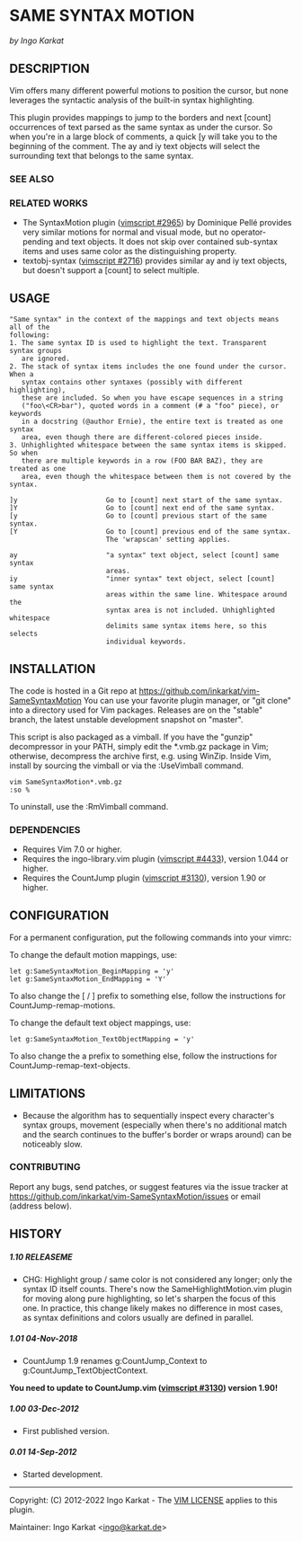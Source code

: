 SAME SYNTAX MOTION
===============================================================================
_by Ingo Karkat_

DESCRIPTION
------------------------------------------------------------------------------

Vim offers many different powerful motions to position the cursor, but none
leverages the syntactic analysis of the built-in syntax highlighting.

This plugin provides mappings to jump to the borders and next [count]
occurrences of text parsed as the same syntax as under the cursor. So when
you're in a large block of comments, a quick [y will take you to the
beginning of the comment. The ay and iy text objects will select the
surrounding text that belongs to the same syntax.

### SEE ALSO

### RELATED WORKS

- The SyntaxMotion plugin ([vimscript #2965](http://www.vim.org/scripts/script.php?script_id=2965)) by Dominique Pellé provides very
  similar motions for normal and visual mode, but no operator-pending and text
  objects. It does not skip over contained sub-syntax items and uses same
  color as the distinguishing property.
- textobj-syntax ([vimscript #2716](http://www.vim.org/scripts/script.php?script_id=2716)) provides similar ay and iy text objects,
  but doesn't support a [count] to select multiple.

USAGE
------------------------------------------------------------------------------

    "Same syntax" in the context of the mappings and text objects means all of the
    following:
    1. The same syntax ID is used to highlight the text. Transparent syntax groups
       are ignored.
    2. The stack of syntax items includes the one found under the cursor. When a
       syntax contains other syntaxes (possibly with different highlighting),
       these are included. So when you have escape sequences in a string
       ("foo\<CR>bar"), quoted words in a comment (# a "foo" piece), or keywords
       in a docstring (@author Ernie), the entire text is treated as one syntax
       area, even though there are different-colored pieces inside.
    3. Unhighlighted whitespace between the same syntax items is skipped. So when
       there are multiple keywords in a row (FOO BAR BAZ), they are treated as one
       area, even though the whitespace between them is not covered by the syntax.

    ]y                      Go to [count] next start of the same syntax.
    ]Y                      Go to [count] next end of the same syntax.
    [y                      Go to [count] previous start of the same syntax.
    [Y                      Go to [count] previous end of the same syntax.
                            The 'wrapscan' setting applies.

    ay                      "a syntax" text object, select [count] same syntax
                            areas.
    iy                      "inner syntax" text object, select [count] same syntax
                            areas within the same line. Whitespace around the
                            syntax area is not included. Unhighlighted whitespace
                            delimits same syntax items here, so this selects
                            individual keywords.

INSTALLATION
------------------------------------------------------------------------------

The code is hosted in a Git repo at
    https://github.com/inkarkat/vim-SameSyntaxMotion
You can use your favorite plugin manager, or "git clone" into a directory used
for Vim packages. Releases are on the "stable" branch, the latest unstable
development snapshot on "master".

This script is also packaged as a vimball. If you have the "gunzip"
decompressor in your PATH, simply edit the \*.vmb.gz package in Vim; otherwise,
decompress the archive first, e.g. using WinZip. Inside Vim, install by
sourcing the vimball or via the :UseVimball command.

    vim SameSyntaxMotion*.vmb.gz
    :so %

To uninstall, use the :RmVimball command.

### DEPENDENCIES

- Requires Vim 7.0 or higher.
- Requires the ingo-library.vim plugin ([vimscript #4433](http://www.vim.org/scripts/script.php?script_id=4433)), version 1.044 or
  higher.
- Requires the CountJump plugin ([vimscript #3130](http://www.vim.org/scripts/script.php?script_id=3130)), version 1.90 or higher.

CONFIGURATION
------------------------------------------------------------------------------

For a permanent configuration, put the following commands into your vimrc:

To change the default motion mappings, use:

    let g:SameSyntaxMotion_BeginMapping = 'y'
    let g:SameSyntaxMotion_EndMapping = 'Y'

To also change the [ / ] prefix to something else, follow the instructions for
CountJump-remap-motions.

To change the default text object mappings, use:

    let g:SameSyntaxMotion_TextObjectMapping = 'y'

To also change the a prefix to something else, follow the instructions for
CountJump-remap-text-objects.

LIMITATIONS
------------------------------------------------------------------------------

- Because the algorithm has to sequentially inspect every character's syntax
  groups, movement (especially when there's no additional match and the search
  continues to the buffer's border or wraps around) can be noticeably slow.

### CONTRIBUTING

Report any bugs, send patches, or suggest features via the issue tracker at
https://github.com/inkarkat/vim-SameSyntaxMotion/issues or email (address
below).

HISTORY
------------------------------------------------------------------------------

##### 1.10    RELEASEME
- CHG: Highlight group / same color is not considered any longer; only the
  syntax ID itself counts. There's now the SameHighlightMotion.vim plugin for
  moving along pure highlighting, so let's sharpen the focus of this one. In
  practice, this change likely makes no difference in most cases, as syntax
  definitions and colors usually are defined in parallel.

##### 1.01    04-Nov-2018
- CountJump 1.9 renames g:CountJump\_Context to g:CountJump\_TextObjectContext.

__You need to update to CountJump.vim ([vimscript #3130](http://www.vim.org/scripts/script.php?script_id=3130)) version 1.90!__

##### 1.00    03-Dec-2012
- First published version.

##### 0.01    14-Sep-2012
- Started development.

------------------------------------------------------------------------------
Copyright: (C) 2012-2022 Ingo Karkat -
The [VIM LICENSE](http://vimdoc.sourceforge.net/htmldoc/uganda.html#license) applies to this plugin.

Maintainer:     Ingo Karkat &lt;ingo@karkat.de&gt;
